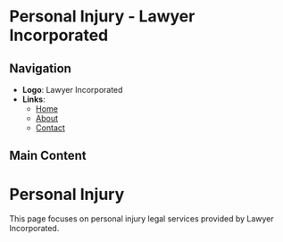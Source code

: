 # Personal Injury - Lawyer Incorporated

## Navigation
- **Logo**: Lawyer Incorporated
- **Links**: 
  - [Home](index.html)
  - [About](about.html)
  - [Contact](#contact)

## Main Content
# Personal Injury

This page focuses on personal injury legal services provided by Lawyer Incorporated.
